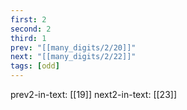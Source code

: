 ```yaml
---
first: 2
second: 2
third: 1
prev: "[[many_digits/2/20]]"
next: "[[many_digits/2/22]]"
tags: [odd]
---
```

prev2-in-text: [[19]]
next2-in-text: [[23]]
